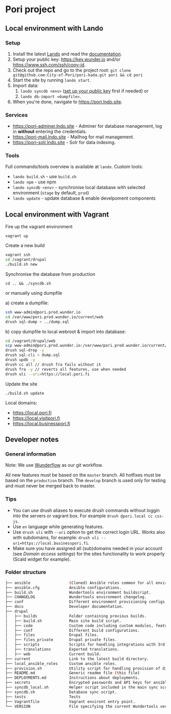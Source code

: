 # Pori project

## Local environment with Lando

### Setup

1. Install the latest [Lando](https://docs.lando.dev/basics/installation.html) and read the [documentation](https://docs.lando.dev/).
2. Setup your public key: <https://key.wunder.io> and/or <https://www.ssh.com/ssh/copy-id>.
3. Check out the repo and go to the project root: `git clone git@github.com:City-of-Pori/pori-kada.git pori && cd pori`
4. Start the site by running `lando start`.
5. Import data:
   1. `lando syncdb <env>` ([set up your public key](https://key.wunder.io) first if needed) or
   2. `lando db-import <dumpfile>`.
6. When you're done, navigate to <https://pori.lndo.site>.

### Services

- <https://pori-adminer.lndo.site> - Adminer for database management, log in **without** entering the credentials.
- <https://pori-mail.lndo.site> - Mailhog for mail management.
- <https://pori-solr.lndo.site> - Solr for data indexing.

### Tools

Full commands/tools overview is available at `lando`. Custom tools:

- `lando build.sh` - use `build.sh`
- `lando npm` - use npm
- `lando syncdb <env>` - synchronise local database with selected environment (`stage` by default, `prod`)
- `lando update` - update database & enable develpoment components

## Local environment with Vagrant

Fire up the vagrant environment

`vagrant up`

Create a new build

```sh
vagrant ssh
cd /vagrant/drupal
./build.sh new
```

Synchronise the database from production

`cd .. && ./syncdb.sh`

or manually using dumpfile

a) create a dumpfile:

```sh
ssh www-admin@pori.prod.wunder.io
cd /var/www/pori.prod.wunder.io/current/web
drush sql-dump > ../dump.sql
```

b) copy dumpfile to local webroot & import into database:

```sh
cd /vagrant/drupal/web
scp www-admin@pori.prod.wunder.io:/var/www/pori.prod.wunder.io/current/dump.sql dump.sql
drush sql-drop -y
drush sql-cli < dump.sql
drush updb -y
drush cc all // drush fra fails without it
drush fra -y // reverts all features, use when needed
drush uli --uri=https://local.pori.fi
```

Update the site

`./build.sh update`

Local domains:

- <https://local.pori.fi>
- <https://local.visitpori.fi>
- <https://local.businesspori.fi>

## Developer notes

### General information

Note: We use [Wunderflow](http://wunderflow.wunder.io/) as our git workflow.

All new features must be based on the `master` branch.
All hotfixes must be based on the `production` branch.
The `develop` branch is used only for testing and must never be merged back to master.

### Tips

- You can use drush aliases to execute drush commands without loggin into the servers or vagrant box. For example `drush @pori.local cc css-js`.
- Use `en` language while generating features.
- Use `drush uli` with `--uri` option to get the correct login URL. Works also with subdomains, for example: `drush uli --uri=https://local.businesspori.fi`.
- Make sure you have assigned all (sub)domains needed in your account (see _Domain access settings_) for the sites functionality to work properly (Scald widget for example).

### Folder structure

```sh
├── ansible                 (Cloned) Ansible roles common for all environments.
├── ansible.cfg             Ansible configurations.
├── build.sh                Wundertools environment buildscript.
├── CHANGELOG               Wundertools environment changelog.
├── conf                    Different environment provisioning configs.
├── docs                    Developer documentation.
├── drupal  
│   ├── builds              Folder containing previous builds.
│   ├── build.sh            Main site build script.
│   ├── code                Custom code including custom modules, features and themes.
│   ├── conf                Different build configurations.
│   ├── files               Drupal files.
│   ├── files_private       Drupal private files.
│   ├── scripts             Scripts for handling integrations with 3rd party systems.
│   ├── translations        Exported translations.
│   ├── web                 Current build.
├── current                 Link to the latest build directory.
├── local_ansible_roles     Custom ansible roles.
├── provision.sh            Utility script for handling provision of different enviroments.
├── README.md               Generic readme file (this file)
├── DEPLOYMENTS.md          Instructions about deployments.  
├── secrets                 Encrypted passwords and API keys for ansible playbooks.  
├── syncdb_local.sh         Helper script included in the main sync script.
├── syncdb.sh               Database sync script.
├── tests                   Tests
├── Vagrantfile             Vagrant environt entry point.
└── VERSION                 File specifying the current Wundertools version in use.
```
